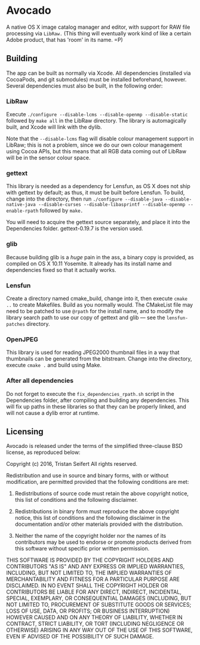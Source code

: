 # Avocado
A native OS X image catalog manager and editor, with support for RAW file processing via `LibRaw.` (This thing will eventually work kind of like a certain Adobe product, that has 'room' in its name. =P)

## Building
The app can be built as normally via Xcode. All dependencies (installed via CocoaPods, and git submodules) must be installed beforehand, however. Several dependencies must also be built, in the following order:

### LibRaw
Execute `./configure --disable-lcms --disable-openmp --disable-static` followed by `make all` in the LibRaw directory. The library is automagically built, and Xcode will link with the dylib.

Note that the `--disable-lcms` flag will disable colour management support in LibRaw; this is not a problem, since we do our own colour management using Cocoa APIs, but this means that all RGB data coming out of LibRaw will be in the sensor colour space.

### gettext
This library is needed as a dependency for Lensfun, as OS X does not ship with gettext by default; as thus, it must be built before Lensfun. To build, change into the directory, then run `./configure --disable-java --disable-native-java --disable-curses --disable-libasprintf --disable-openmp --enable-rpath` followed by `make.`

You will need to acquire the gettext source separately, and place it into the Dependencies folder. gettext-0.19.7 is the version used.

### glib
Because building glib is a _huge_ pain in the ass, a binary copy is provided, as compiled on OS X 10.11 Yosemite. It already has its install name and dependencies fixed so that it actually works.

### Lensfun
Create a directory named cmake_build, change into it, then execute `cmake ..` to create Makefiles. Build as you normally would. The CMakeList file may need to be patched to use `@rpath` for the install name, and to modify the library search path to use our copy of gettext and glib — see the `lensfun-patches` directory.

### OpenJPEG
This library is used for reading JPEG2000 thumbnail files in a way that thumbnails can be generated from the bitstream. Change into the directory, execute `cmake .` and build using Make.

### After all dependencies
Do not forget to execute the `fix_dependencies_rpath.sh` script in the Dependencies folder, after compiling and building any dependencies. This will fix up paths in these libraries so that they can be properly linked, and will not cause a dylib error at runtime.

## Licensing
Avocado is released under the terms of the simplified three-clause BSD license, as reproduced below:

Copyright (c) 2016, Tristan Seifert
All rights reserved.

Redistribution and use in source and binary forms, with or without modification, are permitted provided that the following conditions are met:

1. Redistributions of source code must retain the above copyright notice, this list of conditions and the following disclaimer.

2. Redistributions in binary form must reproduce the above copyright notice, this list of conditions and the following disclaimer in the documentation and/or other materials provided with the distribution.

3. Neither the name of the copyright holder nor the names of its contributors may be used to endorse or promote products derived from this software without specific prior written permission.

THIS SOFTWARE IS PROVIDED BY THE COPYRIGHT HOLDERS AND CONTRIBUTORS "AS IS" AND ANY EXPRESS OR IMPLIED WARRANTIES, INCLUDING, BUT NOT LIMITED TO, THE IMPLIED WARRANTIES OF MERCHANTABILITY AND FITNESS FOR A PARTICULAR PURPOSE ARE DISCLAIMED. IN NO EVENT SHALL THE COPYRIGHT HOLDER OR CONTRIBUTORS BE LIABLE FOR ANY DIRECT, INDIRECT, INCIDENTAL, SPECIAL, EXEMPLARY, OR CONSEQUENTIAL DAMAGES (INCLUDING, BUT NOT LIMITED TO, PROCUREMENT OF SUBSTITUTE GOODS OR SERVICES; LOSS OF USE,
DATA, OR PROFITS; OR BUSINESS INTERRUPTION) HOWEVER CAUSED AND ON ANY THEORY OF LIABILITY, WHETHER IN CONTRACT, STRICT LIABILITY, OR TORT (INCLUDING NEGLIGENCE OR OTHERWISE) ARISING IN ANY WAY OUT OF THE USE OF THIS SOFTWARE, EVEN IF ADVISED OF THE POSSIBILITY OF SUCH DAMAGE.
